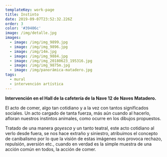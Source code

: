 ```yaml
---
templateKey: work-page
title: Instinto
date: 2019-09-07T23:52:32.226Z
order: 3
color: '#39406c'
image: /img/detalle.jpg
images:
  - image: /img/img_9899.jpg
  - image: /img/img_9896.jpg
  - image: /img/14m.jpg
  - image: /img/img_9884.jpg
  - image: /img/img_20180623_195316.jpg
  - image: /img/img_9875m.jpg
  - image: /img/panorámica-matadero.jpg
tags:
  - mural
  - intervención artística
---
```

**Intervención en el Hall de la cafetería de la Nave 12 de Naves Matadero.**

El acto de comer, algo tan cotidiano y a la vez con tantos significados sociales. Un acto cargado de tanta fuerza, más aún cuando al hacerlo, afloran nuestros instintos animales, como ocurre en los dibujos propuestos.

Tratado de una manera _goyesca_ y un tanto teatral, este acto cotidiano al verlo desde fuera, se nos hace extraño y siniestro, atribuimos el concepto de canibalismo por lo que la visión de estas imágenes nos provoca rechazo, repulsión, aversión etc., cuando en verdad es la simple muestra de una acción común en todos, la acción de comer.
